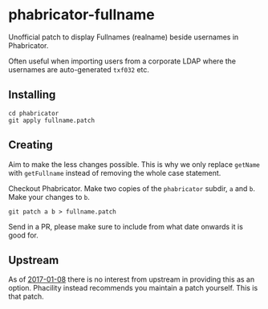 # phabricator-fullname
Unofficial patch to display Fullnames (realname) beside usernames in Phabricator.

Often useful when importing users from a corporate LDAP where the usernames are auto-generated `txf032` etc.

## Installing

```
cd phabricator
git apply fullname.patch
```

## Creating

Aim to make the less changes possible. This is why we only replace `getName` with `getFullname` instead of removing the whole case statement.

Checkout Phabricator. Make two copies of the `phabricator` subdir, `a` and `b`. Make your changes to `b`.

```
git patch a b > fullname.patch
```

Send in a PR, please make sure to include from what date onwards it is good for.

## Upstream

As of [2017-01-08](https://secure.phabricator.com/T10598) there is no interest from upstream in providing this as an option. Phacility instead recommends you maintain a patch yourself. This is that patch.
